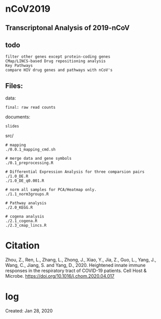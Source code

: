 # nCoV2019

## Transcriptonal Analysis of 2019-nCoV

## todo
    filter other genes except protein-coding genes
    CMap/LINCS-based Drug repositioning analysis
    Key Pathways
    compare HIV drug genes and pathways with nCoV's

## Files: 

data: 

    final: raw read counts

documents: 
    
    slides

src/

    # mapping
    ./0.0.1_mapping_cmd.sh
    
    # merge data and gene symbols
    ./0.1_preprocessing.R  

    # Differential Expression Analysis for three comparsion pairs
    ./1.0_DE.R 
    ./1.0_DE_q0.001.R

    # norm all samples for PCA/Heatmap only. 
    ./1.1_norm3groups.R  

    # Pathway analysis
    ./2.0_KEGG.R

    # cogena analysis
    ./2.1_cogena.R
    ./2.3_cmap_lincs.R

# Citation

Zhou, Z., Ren, L., Zhang, L., Zhong, J., Xiao, Y., Jia, Z., Guo, L., Yang, J., Wang, C., Jiang, S. and Yang, D., 2020. Heightened innate immune responses in the respiratory tract of COVID-19 patients. Cell Host & Microbe. https://doi.org/10.1016/j.chom.2020.04.017

# log
Created: Jan 28, 2020
